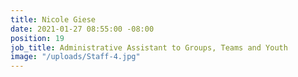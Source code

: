 ```yaml
---
title: Nicole Giese
date: 2021-01-27 08:55:00 -08:00
position: 19
job_title: Administrative Assistant to Groups, Teams and Youth
image: "/uploads/Staff-4.jpg"
---
```


